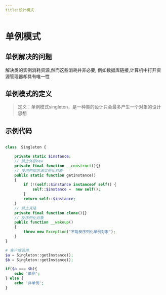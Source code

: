 ```yaml
---
title:设计模式
---
```


# 单例模式
## 单例解决的问题
解决类的实例消耗资源,然而这些消耗并非必要, 例如数据库链接,计算机中打开资源管理器却具有唯一性
## 单例模式的定义
> 定义：单例模式singleton，是一种类的设计只会最多产生一个对象的设计思想
## 示例代码
```php

class  Singleton {

    private static $instance;
    // 禁止外部new
    private final function __construct(){}
    // 使用内部方法实例化对象
    public static function getInstance()
    {
        if (!(self::$instance instanceof self)) {
            self::$instance =  new self();
        }
        return self::$instance;
    }
    // 禁止克隆
    private final function clone(){}
    // 反序列化对象
    public function __wakeup()
    {
        throw new Exception("不能反序列化单例对象");
    }
}

# 客户端调用
$a = Singleton::getInstance();
$b = Singleton::getInstance();

if($a === $b){
    echo '单例';
} else {
    echo '非单例';
}
 
```
